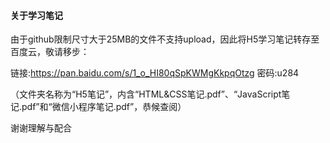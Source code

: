 #### 关于学习笔记

由于github限制尺寸大于25MB的文件不支持upload，因此将H5学习笔记转存至百度云，敬请移步：

链接:https://pan.baidu.com/s/1_o_HI80qSpKWMgKkpqOtzg  密码:u284

（文件夹名称为“H5笔记”，内含“HTML&CSS笔记.pdf”、“JavaScript笔记.pdf”和“微信小程序笔记.pdf”，恭候查阅）

谢谢理解与配合

